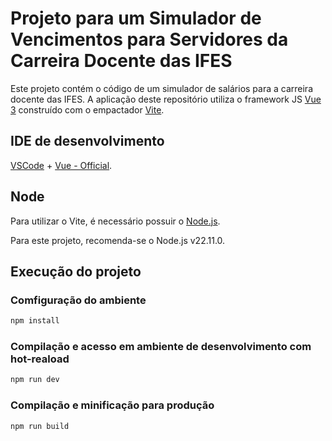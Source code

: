 # Projeto para um Simulador de Vencimentos para Servidores da Carreira Docente das IFES

Este projeto contém o código de um simulador de salários para a carreira docente das IFES.
A aplicação deste repositório utiliza o framework JS [Vue 3](https://vuejs.org/) construído com o empactador [Vite](https://vite.dev/).

## IDE de desenvolvimento

[VSCode](https://code.visualstudio.com/) + [Vue - Official](https://marketplace.visualstudio.com/items?itemName=Vue.volar).

## Node

Para utilizar o Vite, é necessário possuir o [Node.js](https://nodejs.org/pt).

Para este projeto, recomenda-se o Node.js v22.11.0.

## Execução do projeto

### Comfiguração do ambiente

```sh
npm install
```

### Compilação e acesso em ambiente de desenvolvimento com hot-reaload

```sh
npm run dev
```

### Compilação e minificação para produção

```sh
npm run build
```
